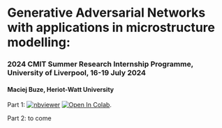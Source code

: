 # Generative Adversarial Networks with applications in microstructure modelling:

### 2024 CMIT Summer Research Internship Programme, University of Liverpool, 16-19 July 2024

#### Maciej Buze, Heriot-Watt University

Part 1:
[![nbviewer](https://raw.githubusercontent.com/jupyter/design/master/logos/Badges/nbviewer_badge.svg)](https://nbviewer.org/github/mbuze/GAN_microstructure_modelling/blob/main/notebooks/GANs_microstructure_modelling_1.ipynb?flush_cache=true) 
[![Open In Colab](https://colab.research.google.com/assets/colab-badge.svg)](https://colab.research.google.com/github/mbuze/GAN_microstructure_modelling/blob/main/notebooks/GANs_microstructure_modelling_1.ipynb). 

Part 2:
to come

